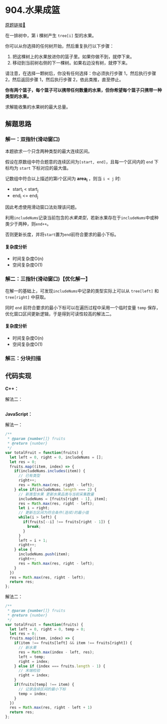 # 904.水果成篮
[原题链接🔗](https://leetcode-cn.com/problems/fruit-into-baskets/)  

在一排树中，第 i 棵树产生 `tree[i]` 型的水果。

你可以从你选择的任何树开始，然后重复执行以下步骤：

1. 把这棵树上的水果放进你的篮子里。如果你做不到，就停下来。
2. 移动到当前树右侧的下一棵树。如果右边没有树，就停下来。

请注意，在选择一颗树后，你没有任何选择：你必须执行步骤 1，然后执行步骤 2，然后返回步骤 1，然后执行步骤 2，依此类推，直至停止。

**你有两个篮子，每个篮子可以携带任何数量的水果，但你希望每个篮子只携带一种类型的水果。**

求解能收集的水果树的最大总量。

## 解题思路
### 解一：双指针(滑动窗口)
本题欲求一个只含两种类型的最大连续区间。

假设在原数组中符合题意的连续区间为`[start, end]`，且每一个区间内的 `end` 下标均为 `start` 下标对应的最大值。

记数组中符合以上描述的第i个区间为 **area<sub>i</sub>** ，则当 `i < j` 时: 

 - start<sub>i</sub> < start<sub>j</sub>
 - end<sub>i</sub> <= end<sub>j</sub>

因此考虑使用滑动窗口法处理该问题。

利用`includeNums`记录当前包含的*水果类型*，若新水果存在于`includeNums`中或种类少于两种，则`end++`。

否则更新长度，并将`start`置为`end`前符合要求的最小下标。

#### 复杂度分析
 - 时间复杂度O(n)
 - 空间复杂度O(1)

### 解二：三指针(滑动窗口)【优化解一】
在解一的基础上，可发现`includeNums`中记录的类型实际上可以从 `tree[left]` 和 `tree[right]` 中获取。

同时 `end` 前符合要求的最小下标可以在遍历过程中采用一个临时变量 `temp` 保存，优化窗口区间更新逻辑，于是得到可读性较高的解法二。

#### 复杂度分析
 - 时间复杂度O(n)
 - 空间复杂度O(1)

### 解三：分块扫描


## 代码实现

**C++：**

解法二：
```C++

```

**JavaScript：**

解法一：
```javascript
/**
 * @param {number[]} fruits
 * @return {number}
 */
var totalFruit = function(fruits) {
  let left = 0, right = 0, includeNums = [];
  let res = 0;
  fruits.map((item, index) => {
    if(includeNums.includes(item)) {
      // 已有类型
      right++;
      res = Math.max(res, right - left);
    } else if(includeNums.length === 2) {
      // 新类型水果 更新水果品类与当前采集数量
      includeNums = [fruits[right - 1], item];
      res = Math.max(res, right - left);
      let i = right;
      // 更新左区间为符合条件(连续)的最小值
      while(i > left) {
        if(fruits[--i] !== fruits[right - 1]) {
          break;
        }
      }
      left = i + 1;
      right++;
    } else {
      includeNums.push(item);
      right++;
      res = Math.max(res, right - left);
    }
  })
  res = Math.max(res, right - left);
  return res;
};
```

解法二：
```javascript
/**
 * @param {number[]} fruits
 * @return {number}
 */
var totalFruit = function(fruits) {
  let left = 0, right = 0, temp = 0;
  let res = 0;
  fruits.map((item, index) => {
    if(item !== fruits[left] && item !== fruits[right]) {
      // 新水果
      res = Math.max(index - left, res);
      left = temp;
      right = index;
    } else if (index === fruits.length - 1) {
      // 末端检验
      right = index;
    }
    if(fruits[temp] !== item) {
      // 记录连续区间的最小下标
      temp = index;
    }
  })
  res = Math.max(res, right - left + 1)
  return res;
};
```
